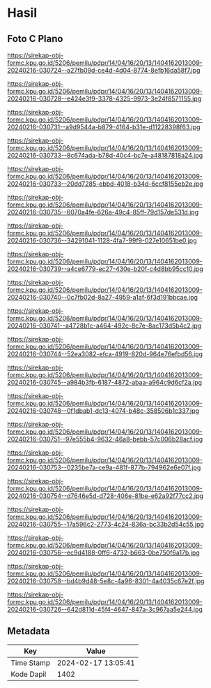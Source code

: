 # Hasil

## Foto C Plano

https://sirekap-obj-formc.kpu.go.id/5206/pemilu/pdpr/14/04/16/20/13/1404162013009-20240216-030724--a27fb09d-ce4d-4d04-8774-8efb16da58f7.jpg

https://sirekap-obj-formc.kpu.go.id/5206/pemilu/pdpr/14/04/16/20/13/1404162013009-20240216-030728--e424e3f9-3378-4325-9973-3e24f8571155.jpg

https://sirekap-obj-formc.kpu.go.id/5206/pemilu/pdpr/14/04/16/20/13/1404162013009-20240216-030731--a9d9544a-b879-4164-b31e-d11228398f63.jpg

https://sirekap-obj-formc.kpu.go.id/5206/pemilu/pdpr/14/04/16/20/13/1404162013009-20240216-030733--8c674ada-b78d-40c4-bc7e-a48187818a24.jpg

https://sirekap-obj-formc.kpu.go.id/5206/pemilu/pdpr/14/04/16/20/13/1404162013009-20240216-030733--20dd7285-ebbd-4018-b34d-6ccf8155eb2e.jpg

https://sirekap-obj-formc.kpu.go.id/5206/pemilu/pdpr/14/04/16/20/13/1404162013009-20240216-030735--6070a4fe-626a-49c4-85ff-79d157de531d.jpg

https://sirekap-obj-formc.kpu.go.id/5206/pemilu/pdpr/14/04/16/20/13/1404162013009-20240216-030736--34291041-1128-4fa7-99f9-027e10651be0.jpg

https://sirekap-obj-formc.kpu.go.id/5206/pemilu/pdpr/14/04/16/20/13/1404162013009-20240216-030739--a4ce6779-ec27-430e-b20f-c4d8bb95cc10.jpg

https://sirekap-obj-formc.kpu.go.id/5206/pemilu/pdpr/14/04/16/20/13/1404162013009-20240216-030740--0c7fb02d-8a27-4959-a1af-6f3d191bbcae.jpg

https://sirekap-obj-formc.kpu.go.id/5206/pemilu/pdpr/14/04/16/20/13/1404162013009-20240216-030741--a4728b1c-a464-492c-8c7e-8ac173d5b4c2.jpg

https://sirekap-obj-formc.kpu.go.id/5206/pemilu/pdpr/14/04/16/20/13/1404162013009-20240216-030744--52ea3082-efca-4919-820d-964e76efbd56.jpg

https://sirekap-obj-formc.kpu.go.id/5206/pemilu/pdpr/14/04/16/20/13/1404162013009-20240216-030745--a984b3fb-6187-4872-abaa-a964c9d6cf2a.jpg

https://sirekap-obj-formc.kpu.go.id/5206/pemilu/pdpr/14/04/16/20/13/1404162013009-20240216-030748--0f1dbab1-dc13-4074-b48c-358506b1c337.jpg

https://sirekap-obj-formc.kpu.go.id/5206/pemilu/pdpr/14/04/16/20/13/1404162013009-20240216-030751--97e555b4-9632-46a8-bebb-57c006b28acf.jpg

https://sirekap-obj-formc.kpu.go.id/5206/pemilu/pdpr/14/04/16/20/13/1404162013009-20240216-030753--0235be7a-ce9a-481f-877b-794962e6e07f.jpg

https://sirekap-obj-formc.kpu.go.id/5206/pemilu/pdpr/14/04/16/20/13/1404162013009-20240216-030754--d7646e5d-d728-406e-81be-e62a92f77cc2.jpg

https://sirekap-obj-formc.kpu.go.id/5206/pemilu/pdpr/14/04/16/20/13/1404162013009-20240216-030755--17a596c2-2773-4c24-836a-bc33b2d54c55.jpg

https://sirekap-obj-formc.kpu.go.id/5206/pemilu/pdpr/14/04/16/20/13/1404162013009-20240216-030756--ec9d4188-0ff6-4732-b663-0be750f6a17b.jpg

https://sirekap-obj-formc.kpu.go.id/5206/pemilu/pdpr/14/04/16/20/13/1404162013009-20240216-030758--bd4b9d48-5e8c-4a96-8301-4a4035c67e2f.jpg

https://sirekap-obj-formc.kpu.go.id/5206/pemilu/pdpr/14/04/16/20/13/1404162013009-20240216-030726--642d811d-45f4-4647-847a-3c967aa5e244.jpg


## Metadata

| Key        | Value               |
| ---------- | ------------------- |
| Time Stamp | 2024-02-17 13:05:41 |
| Kode Dapil | 1402                |



